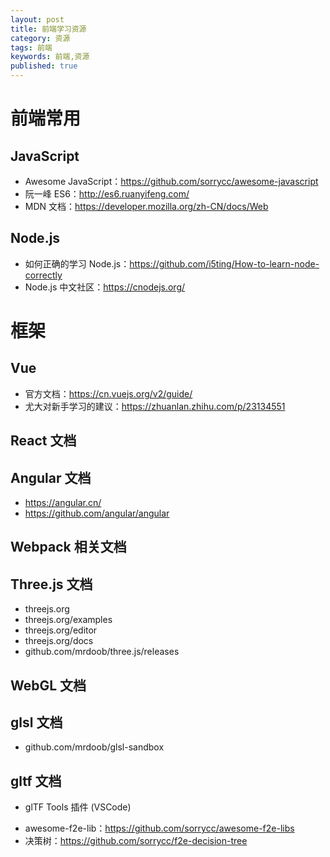 ```yaml
---
layout: post
title: 前端学习资源
category: 资源
tags: 前端
keywords: 前端,资源
published: true
---
```


# 前端常用

## JavaScript

- Awesome JavaScript：https://github.com/sorrycc/awesome-javascript
- 阮一峰 ES6：http://es6.ruanyifeng.com/
- MDN 文档：https://developer.mozilla.org/zh-CN/docs/Web

## Node.js

- 如何正确的学习 Node.js：https://github.com/i5ting/How-to-learn-node-correctly
- Node.js 中文社区：https://cnodejs.org/

# 框架

## Vue

- 官方文档：https://cn.vuejs.org/v2/guide/
- 尤大对新手学习的建议：https://zhuanlan.zhihu.com/p/23134551

## React 文档

## Angular 文档

- https://angular.cn/
- https://github.com/angular/angular

## Webpack 相关文档

## Three.js 文档

- threejs.org
- threejs.org/examples
- threejs.org/editor
- threejs.org/docs
- github.com/mrdoob/three.js/releases

## WebGL 文档

## glsl 文档

- github.com/mrdoob/glsl-sandbox

## gltf 文档

- glTF Tools 插件 (VSCode)

* awesome-f2e-lib：https://github.com/sorrycc/awesome-f2e-libs
* 决策树：https://github.com/sorrycc/f2e-decision-tree
